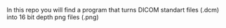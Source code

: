 In this repo you will find a program that turns DICOM standart files (.dcm) into 16 bit depth png files (.png)
